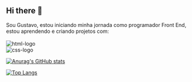 ## Hi there 👋

Sou Gustavo, estou iniciando minha jornada como programador Front End, estou aprendendo e criando projetos com:
<br>
<br>
<img src="https://img.shields.io/badge/HTML-239120?style=for-the-badge&logo=html5&logoColor=white" alt="html-logo"/>
<br>
<img src="https://img.shields.io/badge/CSS3-1572B6?style=for-the-badge&logo=css3&logoColor=white" alt="css-logo"/>

[![Anurag's GitHub stats](https://github-readme-stats.vercel.app/api?username=Gustavo-9211)](https://github.com/anuraghazra/github-readme-stats)

[![Top Langs](https://github-readme-stats.vercel.app/api/top-langs/?username=Gustavo-9211)](https://github.com/anuraghazra/github-readme-stats)
